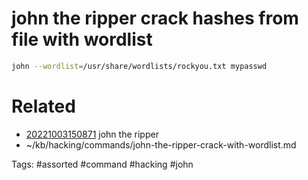 # john the ripper crack hashes from file with wordlist
```bash
john --wordlist=/usr/share/wordlists/rockyou.txt mypasswd
```

# Related
- [20221003150871](/zet/20221003150871/README.md) john the ripper
- ~/kb/hacking/commands/john-the-ripper-crack-with-wordlist.md

Tags:
    #assorted #command #hacking #john
